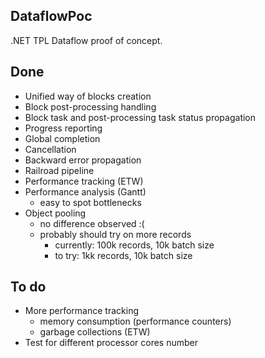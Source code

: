 DataflowPoc
---

.NET TPL Dataflow proof of concept.

Done
---

- Unified way of blocks creation
- Block post-processing handling
- Block task and post-processing task status propagation
- Progress reporting
- Global completion
- Cancellation
- Backward error propagation
- Railroad pipeline
- Performance tracking (ETW)
- Performance analysis (Gantt)
  - easy to spot bottlenecks
- Object pooling
  - no difference observed :(
  - probably should try on more records
    - currently: 100k records, 10k batch size
    - to try: 1kk records, 10k batch size

To do
---

- More performance tracking
  - memory consumption (performance counters)
  - garbage collections (ETW)
- Test for different processor cores number
